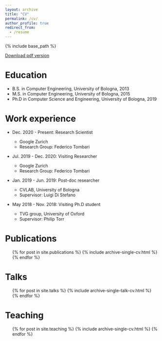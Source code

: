 ```yaml
---
layout: archive
title: "CV"
permalink: /cv/
author_profile: true
redirect_from:
  - /resume
---
```


{% include base_path %}

[Download pdf version](https://alessiotonioni.github.io/files/CV.pdf)

Education
======
* B.S. in Computer Engineering, University of Bologna, 2013
* M.S. in Computer Engineering, University of Bologna, 2015
* Ph.D in Computer Science and Engineering, University of Bologna, 2019

Work experience
======
* Dec. 2020 - Present: Research Scientist
  * Google Zurich
  * Research Group: Federico Tombari
  
* Jul. 2019 - Dec. 2020: Visiting Researcher
  * Google Zurich
  * Research Group: Federico Tombari

* Jan. 2019 - Jun. 2019: Post-doc researcher
  * CVLAB, University of Bologna
  * Supervisor: Luigi Di Stefano

* May 2018 - Nov. 2018: Visiting Ph.D student 
  * TVG group, University of Oxford
  * Supervisor: Philip Torr


Publications
======
  <ul>{% for post in site.publications %}
    {% include archive-single-cv.html %}
  {% endfor %}</ul>
  
Talks
======
  <ul>{% for post in site.talks %}
    {% include archive-single-talk-cv.html %}
  {% endfor %}</ul>
  
Teaching
======
  <ul>{% for post in site.teaching %}
    {% include archive-single-cv.html %}
  {% endfor %}</ul>
  
